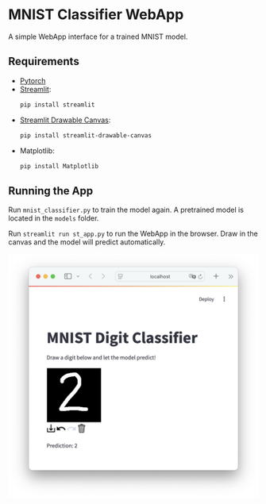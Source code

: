 
# MNIST Classifier WebApp

A simple WebApp interface for a trained MNIST model. 



## Requirements
- [Pytorch](https://pytorch.org)
- [Streamlit](https://streamlit.io):
    ```bash
    pip install streamlit
    ```
- [Streamlit Drawable Canvas](https://github.com/andfanilo/streamlit-drawable-canvas): 
    ````bash
    pip install streamlit-drawable-canvas
    ```` 
- Matplotlib: 
    ````bash
    pip install Matplotlib
    `````

## Running the App
Run `mnist_classifier.py` to train the model again. A pretrained model is located in the `models` folder.

Run ``streamlit run st_app.py`` to run the WebApp in the browser. Draw in the canvas and the model will predict automatically.

![Example Prediction](images/mnist_demo.png)